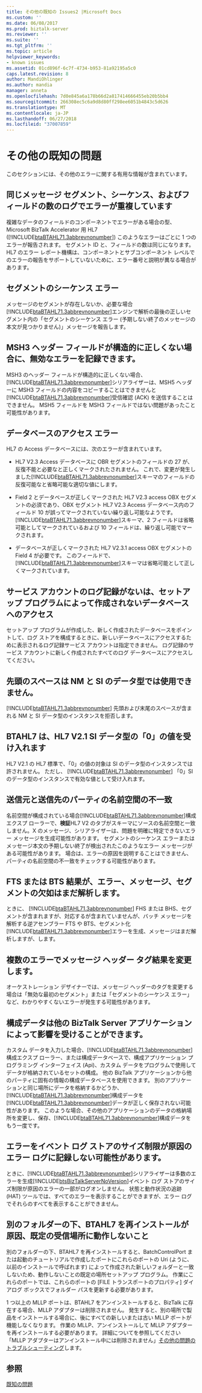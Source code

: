 ```yaml
---
title: その他の既知の Issues2 |Microsoft Docs
ms.custom: ''
ms.date: 06/08/2017
ms.prod: biztalk-server
ms.reviewer: ''
ms.suite: ''
ms.tgt_pltfrm: ''
ms.topic: article
helpviewer_keywords:
- known issues
ms.assetid: 01cd896f-6c7f-4734-b953-81a92195a5c0
caps.latest.revision: 8
author: MandiOhlinger
ms.author: mandia
manager: anneta
ms.openlocfilehash: 7d0e845a6a178b66d2a817414666455eb20b5bb4
ms.sourcegitcommit: 266308ec5c6a9d8d80ff298ee6051b4843c5d626
ms.translationtype: MT
ms.contentlocale: ja-JP
ms.lasthandoff: 06/27/2018
ms.locfileid: "37007859"
---
```

# <a name="miscellaneous-known-issues"></a>その他の既知の問題
このセクションには、その他のエラーに関する有用な情報が含まれています。  
  
## <a name="duplicate-errors-logged-for-the-same-message-segment-sequence-and-field-number"></a>同じメッセージ セグメント、シーケンス、およびフィールドの数のログでエラーが重複しています  
 複雑なデータのフィールドのコンポーネントでエラーがある場合の型、Microsoft BizTalk Accelerator 用 HL7 ([!INCLUDE[btaBTAHL71.3abbrevnonumber](../../includes/btabtahl71-3abbrevnonumber-md.md)]) このようなエラーはごとに 1 つのエラーが報告されます。 セグメント ID と、フィールドの数は同じになります。 HL7 のエラー レポート機構は、コンポーネントとサブコンポーネント レベルでのエラーの報告をサポートしていないために、エラー番号と説明が異なる場合があります。  
  
## <a name="segment-sequence-errors"></a>セグメントのシーケンス エラー  
 メッセージのセグメントが存在しないか、必要な場合[!INCLUDE[btaBTAHL71.3abbrevnonumber](../../includes/btabtahl71-3abbrevnonumber-md.md)]エンジンで解析の最後の正しいセグメント内の「セグメントのシーケンス エラー (予期しない終了のメッセージの本文が見つかりません)」メッセージを報告します。  
  
## <a name="invalid-error-can-be-recorded-when-the-msh3-header-field-is-structurally-incorrect"></a>MSH3 ヘッダー フィールドが構造的に正しくない場合に、無効なエラーを記録できます。  
 MSH3 のヘッダー フィールドが構造的に正しくない場合、[!INCLUDE[btaBTAHL71.3abbrevnonumber](../../includes/btabtahl71-3abbrevnonumber-md.md)]シリアライザーは、MSH5 ヘッダーに MSH3 フィールドの内容をコピーすることはできませんと[!INCLUDE[btaBTAHL71.3abbrevnonumber](../../includes/btabtahl71-3abbrevnonumber-md.md)]受信確認 (ACK) を送信することはできません。 MSH5 フィールドを MSH3 フィールドではない問題があったこと可能性があります。  
  
## <a name="access-database-errors"></a>データベースのアクセス エラー  
 HL7 の Access データベースには、次のエラーが含まれています。  
  
- HL7 V2.3 Access データベースに OBR セグメントのフィールドの 27 が、反復不能と必要なと正しくマークされたされません。 これで、変更が発生しました[!INCLUDE[btaBTAHL71.3abbrevnonumber](../../includes/btabtahl71-3abbrevnonumber-md.md)]スキーマのフィールドの反復可能なと省略可能な適切な値にします。  
  
- Field 2 とデータベースが正しくマークされた HL7 V2.3 access OBX セグメントの必須であり、OBX セグメント HL7 V2.3 Access データベース内のフィールド 10 が誤ってマークされていない繰り返し可能なようです。 [!INCLUDE[btaBTAHL71.3abbrevnonumber](../../includes/btabtahl71-3abbrevnonumber-md.md)]スキーマ、2 フィールドは省略可能としてマークされているおよび 10 フィールドは、繰り返し可能でマークされます。  
  
- データベースが正しくマークされた HL7 V2.3.1 access OBX セグメントの Field 4 が必要です。 このフィールドで、[!INCLUDE[btaBTAHL71.3abbrevnonumber](../../includes/btabtahl71-3abbrevnonumber-md.md)]スキーマは省略可能として正しくマークされています。  
  
## <a name="logging-service-account-may-not-have-access-to-databases-that-are-not-created-by-the-setup-program"></a>サービス アカウントのログ記録がないは、セットアップ プログラムによって作成されないデータベースへのアクセス  
 セットアップ プログラムが作成した、新しく作成されたデータベースをポイントして、ログ ストアを構成するときに、新しいデータベースにアクセスするために表示されるログ記録サービス アカウントは指定できません。 ログ記録のサービス アカウントに新しく作成されたすべてのログ データベースにアクセスしてください。  
  
## <a name="leading-spaces-not-allowed-in-nm-and-si-data-types"></a>先頭のスペースは NM と SI のデータ型では使用できません。  
 [!INCLUDE[btaBTAHL71.3abbrevnonumber](../../includes/btabtahl71-3abbrevnonumber-md.md)] 先頭および末尾のスペースが含まれる NM と SI データ型のインスタンスを拒否します。  
  
## <a name="btahl7-accepts-a-value-of-0-for-hl7-v21-si-data-type"></a>BTAHL7 は、HL7 V2.1 SI データ型の「0」の値を受け入れます  
 HL7 V2.1 の HL7 標準で、「0」の値の対象は SI のデータ型のインスタンスでは許されません。 ただし、 [!INCLUDE[btaBTAHL71.3abbrevnonumber](../../includes/btabtahl71-3abbrevnonumber-md.md)] 「0」SI のデータ型のインスタンスで有効な値として受け入れます。  
  
## <a name="mismatch-of-source-and-destination-party-namespaces"></a>送信元と送信先のパーティの名前空間の不一致  
 名前空間が構成されている場合[!INCLUDE[btaBTAHL71.3abbrevnonumber](../../includes/btabtahl71-3abbrevnonumber-md.md)]構成エクスプ ローラーで、**検証**HL7 V2 のタブがスキーマにソースの名前空間と一致しません。X のメッセージ、シリアライザーは、問題を明確に特定できないエラー メッセージを生成可能性があります。 セグメントのシーケンス エラーまたはメッセージ本文の予期しない終了が検出されたこのようなエラー メッセージがある可能性があります。 場合は、エラーの原因を説明することはできません、パーティの名前空間の不一致をチェックする可能性があります。  
  
## <a name="lack-of-segments-fts-or-bts-results-in-error-but-the-message-still-parses"></a>FTS または BTS 結果が、エラー、メッセージ、セグメントの欠如はまだ解析します。  
 ときに、 [!INCLUDE[btaBTAHL71.3abbrevnonumber](../../includes/btabtahl71-3abbrevnonumber-md.md)] FHS または BHS、セグメントが含まれますが、対応するが含まれていませんが、バッチ メッセージを解析する逆アセンブラー FTS や BTS、セグメント化[!INCLUDE[btaBTAHL71.3abbrevnonumber](../../includes/btabtahl71-3abbrevnonumber-md.md)]エラーを生成、メッセージはまだ解析しますが、します。  
  
## <a name="modifying-a-message-header-tag-results-in-multiple-errors"></a>複数のエラーでメッセージ ヘッダー タグ結果を変更します。  
 オーケストレーション デザイナーでは、メッセージ ヘッダーのタグを変更する場合は「無効な最初のセグメント」または「セグメントのシーケンス エラー」など、わかりやすくないエラーが発生する可能性があります。  
  
## <a name="configuration-data-can-be-affected-by-other-biztalk-server-applications"></a>構成データは他の BizTalk Server アプリケーションによって影響を受けることができます。  
 カスタム データを入力した場合、[!INCLUDE[btaBTAHL71.3abbrevnonumber](../../includes/btabtahl71-3abbrevnonumber-md.md)]構成エクスプ ローラー、または構成データベースで、構成アプリケーション プログラミング インターフェイス (Api)、カスタム データをプログラムで使用してデータが格納されているセットの構成。  他の BizTalk アプリケーションから他のパーティに固有の情報の構成データベースを使用できます。 別のアプリケーションと同じ場所にデータを格納するかどうか、[!INCLUDE[btaBTAHL71.3abbrevnonumber](../../includes/btabtahl71-3abbrevnonumber-md.md)]構成データを[!INCLUDE[btaBTAHL71.3abbrevnonumber](../../includes/btabtahl71-3abbrevnonumber-md.md)]データが正しく保存されない可能性があります。 このような場合、その他のアプリケーションのデータの格納場所を変更し、保存、[!INCLUDE[btaBTAHL71.3abbrevnonumber](../../includes/btabtahl71-3abbrevnonumber-md.md)]構成データをもう一度です。  
  
## <a name="errors-might-not-be-logged-in-the-error-log-due-to-a-size-limitation-of-the-event-log-store"></a>エラーをイベント ログ ストアのサイズ制限が原因のエラー ログに記録しない可能性があります。  
 ときに、[!INCLUDE[btaBTAHL71.3abbrevnonumber](../../includes/btabtahl71-3abbrevnonumber-md.md)]シリアライザーは多数のエラーを生成[!INCLUDE[btsBizTalkServerNoVersion](../../includes/btsbiztalkservernoversion-md.md)]イベント ログ ストアのサイズ制限が原因のエラーの一部がログオンしません。 状態と動作状況の追跡 (HAT) ツールでは、すべてのエラーを表示することができますが、エラー ログでそれらのすべてを表示することができません。  
  
## <a name="reinstalling-btahl7-under-a-different-folder-will-cause-the-default-receive-locations-not-to-work"></a>別のフォルダーの下、BTAHL7 を再インストールが原因、既定の受信場所に動作しないこと  
 別のフォルダーの下、BTAHL7 を再インストールすると、BatchControlPort または起動のチュートリアルで作成したポートにこれらのポートの Uri (ように、以前のインストールで呼ばれます) によって作成された新しいフォルダーと一致しないため、動作しないことの既定の場所セットアップ プログラム。 作業にこれらのポートでは、これらのポートの [FILE トランスポートのプロパティ] ダイアログ ボックスでフォルダー パスを更新する必要があります。  
  
 1 つ以上の MLLP ポートは、BTAHL7 をアンインストールすると、BizTalk に存在する場合、MLLP アダプターは削除されません。 発生すると、別の場所で製品をインストールする場合に、後にすべての新しいまたは古い MLLP ポートが機能しなくなります。 作業の MLLP、アンインストールして MLLP アダプターを再インストールする必要があります。 詳細についてを参照してください「MLLP アダプターはアンインストール中には削除されません」[その他の問題のトラブルシューティング](../../adapters-and-accelerators/accelerator-hl7/troubleshooting-other-issues.md)します。  
  
## <a name="see-also"></a>参照  
 [既知の問題](../../adapters-and-accelerators/accelerator-hl7/known-issues1.md)